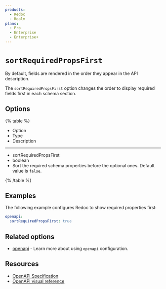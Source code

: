 ```yaml
---
products:
  - Redoc
  - Realm
plans:
  - Pro
  - Enterprise
  - Enterprise+
---
```

# `sortRequiredPropsFirst`

By default, fields are rendered in the order they appear in the API description.

The `sortRequiredPropsFirst` option changes the order to display required fields first in each schema section.

## Options

{% table %}

* Option
* Type
* Description

---

* sortRequiredPropsFirst
* boolean
* Sort the required schema properties before the optional ones. Default value is `false`.

{% /table %}

## Examples

The following example configures Redoc to show required properties first:

```yaml {% title="redocly.yaml" %}
openapi:
  sortRequiredPropsFirst: true
```

## Related options

- [openapi](./index.md) - Learn more about using `openapi` configuration.

## Resources

- [OpenAPI Specification](https://spec.openapis.org/oas/latest.html)
- [OpenAPI visual reference](https://redocly.com/docs/openapi-visual-reference/)
